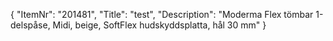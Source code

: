 {
  "ItemNr": "201481",
  "Title": "test",
  "Description": "Moderma Flex tömbar 1-delspåse, Midi, beige, SoftFlex hudskyddsplatta, hål 30 mm"
}